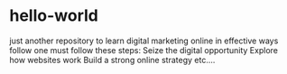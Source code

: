 # hello-world
just another repository
to learn digital marketing online in effective ways follow one must follow these steps:
Seize the digital opportunity
Explore how websites work
Build a strong online strategy
etc....
